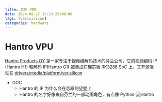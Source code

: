 ```yaml
---
title: 芯原 VPU
date: 2024-08-27 15:29:25+08:00
tags: [verisilicon]
categories: hardware
---
```


# Hantro VPU

[Hantro Products OY](https://www.nexitventures.com/cases/hantro-products-oy/) 是一家专注于视频编解码技术的芬兰公司，它的视频编码 IP (Hantro H1) 和解码 IP(Hantro G1) 被集成在瑞芯微 RK3288 SoC 上。其开源驱动在 [drivers/media/platform/verisilicon](https://elixir.bootlin.com/linux/v6.10.6/source/drivers/media/platform/verisilicon)

<!--more-->

- OOC
    - Hantro 的 IP 为什么会在芯原的[货架](https://www.verisilicon.com/cn/IPPortfolio/HantroVPUIP)上
    - Hantro 的名字好像来自芬兰的一部动画角色，有点像 Python
    ![Hantro](hantro.jpeg)


